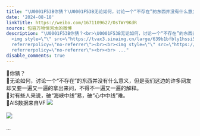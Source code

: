 ```yaml
---
title: "\U0001F53B你猜？\U0001F53B无论如何，讨论一个“不存在”的东西并没有什么意义，但是我们这边的许多网友却又要一遍又一遍的拿出来问，不得不一遍又一遍的解释。\U0001F53B对有些人..."
date: '2024-08-18'
linkTitle: https://weibo.com/1671109627/OsTWr9KdR
source: 包容万物恒河水的微博
description: "\U0001F53B你猜？<br>\U0001F53B无论如何，讨论一个“不存在”的东西并没有什么意义，但是我们这边的许多网友却又要一遍又一遍的拿出来问，不得不一遍又一遍的解释。<br>\U0001F53B对有些人来说，破“海峡中线”易，破“心中中线”难。<br>\U0001F53BAIS数据来自VF
  <img style=\"\" src=\"https://tvax3.sinaimg.cn/large/639b1bfbly1hssi5crvrej20e502njrg.jpg\"
  referrerpolicy=\"no-referrer\"><br><br><img style=\"\" src=\"https://tvax4.sinaimg.cn/large/639b1bfbly1hssi4rzekmj21bu0y34cy.jpg\"
  referrerpolicy=\"no-referrer\"><br><br> ..."
disable_comments: true
---
```

🔻你猜？<br>🔻无论如何，讨论一个“不存在”的东西并没有什么意义，但是我们这边的许多网友却又要一遍又一遍的拿出来问，不得不一遍又一遍的解释。<br>🔻对有些人来说，破“海峡中线”易，破“心中中线”难。<br>🔻AIS数据来自VF <img style="" src="https://tvax3.sinaimg.cn/large/639b1bfbly1hssi5crvrej20e502njrg.jpg" referrerpolicy="no-referrer"><br><br><img style="" src="https://tvax4.sinaimg.cn/large/639b1bfbly1hssi4rzekmj21bu0y34cy.jpg" referrerpolicy="no-referrer"><br><br> ...